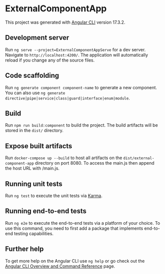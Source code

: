 # ExternalComponentApp

This project was generated with [Angular CLI](https://github.com/angular/angular-cli) version 17.3.2.

## Development server

Run `ng serve --project=ExternalComponentAppServe` for a dev server. Navigate to `http://localhost:4200/`. The application will automatically reload if you change any of the source files.

## Code scaffolding

Run `ng generate component component-name` to generate a new component. You can also use `ng generate directive|pipe|service|class|guard|interface|enum|module`.

## Build

Run `npm run build:component` to build the project. The build artifacts will be stored in the `dist/` directory.

## Expose built artifacts

Run `docker-compose up --build` to host all artifacts on the `dist/external-component-app` directory on port 8080. To access the main.js then append the host URL with /main.js.

## Running unit tests

Run `ng test` to execute the unit tests via [Karma](https://karma-runner.github.io).

## Running end-to-end tests

Run `ng e2e` to execute the end-to-end tests via a platform of your choice. To use this command, you need to first add a package that implements end-to-end testing capabilities.

## Further help

To get more help on the Angular CLI use `ng help` or go check out the [Angular CLI Overview and Command Reference](https://angular.io/cli) page.
